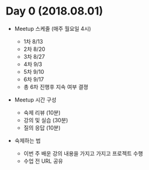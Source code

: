Day 0 (2018.08.01)
===

* Meetup 스케줄 (매주 월요일 4시)
  - 1차 8/13 
  - 2차 8/20
  - 3차 8/27
  - 4차 9/3
  - 5차 9/10
  - 6차 9/17
  - 총 6차 진행후 지속 여부 결졍

* Meetup 시간 구성
  - 숙제 리뷰 (10분)
  - 강의 및 실습 (30분)
  - 질의 응답 (10분)  
  
* 숙제하는 법
  - 이번 주 배운 강의 내용을 가지고 가지고 프로젝트 수행
  - 수업 전 URL 공유
